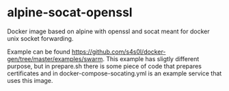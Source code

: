 # alpine-socat-openssl
Docker image based on alpine with openssl and socat meant for docker unix socket forwarding. 

Example can be found https://github.com/s4s0l/docker-gen/tree/master/examples/swarm. This example has sligtly different purpose, but in prepare.sh there is some piece of code that prepares certificates and in docker-compose-socating.yml is an example service that uses this image.
